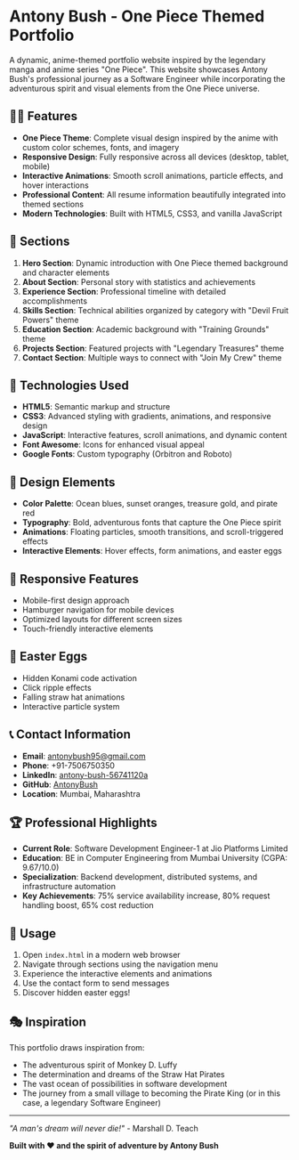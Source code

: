# Antony Bush - One Piece Themed Portfolio

A dynamic, anime-themed portfolio website inspired by the legendary manga and anime series "One Piece". This website showcases Antony Bush's professional journey as a Software Engineer while incorporating the adventurous spirit and visual elements from the One Piece universe.

## 🏴‍☠️ Features

- **One Piece Theme**: Complete visual design inspired by the anime with custom color schemes, fonts, and imagery
- **Responsive Design**: Fully responsive across all devices (desktop, tablet, mobile)
- **Interactive Animations**: Smooth scroll animations, particle effects, and hover interactions
- **Professional Content**: All resume information beautifully integrated into themed sections
- **Modern Technologies**: Built with HTML5, CSS3, and vanilla JavaScript

## 🎯 Sections

1. **Hero Section**: Dynamic introduction with One Piece themed background and character elements
2. **About Section**: Personal story with statistics and achievements
3. **Experience Section**: Professional timeline with detailed accomplishments
4. **Skills Section**: Technical abilities organized by category with "Devil Fruit Powers" theme
5. **Education Section**: Academic background with "Training Grounds" theme
6. **Projects Section**: Featured projects with "Legendary Treasures" theme
7. **Contact Section**: Multiple ways to connect with "Join My Crew" theme

## 🚀 Technologies Used

- **HTML5**: Semantic markup and structure
- **CSS3**: Advanced styling with gradients, animations, and responsive design
- **JavaScript**: Interactive features, scroll animations, and dynamic content
- **Font Awesome**: Icons for enhanced visual appeal
- **Google Fonts**: Custom typography (Orbitron and Roboto)

## 🎨 Design Elements

- **Color Palette**: Ocean blues, sunset oranges, treasure gold, and pirate red
- **Typography**: Bold, adventurous fonts that capture the One Piece spirit
- **Animations**: Floating particles, smooth transitions, and scroll-triggered effects
- **Interactive Elements**: Hover effects, form animations, and easter eggs

## 📱 Responsive Features

- Mobile-first design approach
- Hamburger navigation for mobile devices
- Optimized layouts for different screen sizes
- Touch-friendly interactive elements

## 🎉 Easter Eggs

- Hidden Konami code activation
- Click ripple effects
- Falling straw hat animations
- Interactive particle system

## 📞 Contact Information

- **Email**: antonybush95@gmail.com
- **Phone**: +91-7506750350
- **LinkedIn**: [antony-bush-56741120a](https://linkedin.com/in/antony-bush-56741120a)
- **GitHub**: [AntonyBush](https://github.com/AntonyBush)
- **Location**: Mumbai, Maharashtra

## 🏆 Professional Highlights

- **Current Role**: Software Development Engineer-1 at Jio Platforms Limited
- **Education**: BE in Computer Engineering from Mumbai University (CGPA: 9.67/10.0)
- **Specialization**: Backend development, distributed systems, and infrastructure automation
- **Key Achievements**: 75% service availability increase, 80% request handling boost, 65% cost reduction

## 📄 Usage

1. Open `index.html` in a modern web browser
2. Navigate through sections using the navigation menu
3. Experience the interactive elements and animations
4. Use the contact form to send messages
5. Discover hidden easter eggs!

## 🎭 Inspiration

This portfolio draws inspiration from:
- The adventurous spirit of Monkey D. Luffy
- The determination and dreams of the Straw Hat Pirates
- The vast ocean of possibilities in software development
- The journey from a small village to becoming the Pirate King (or in this case, a legendary Software Engineer)

---

*"A man's dream will never die!"* - Marshall D. Teach

**Built with ❤️ and the spirit of adventure by Antony Bush**
